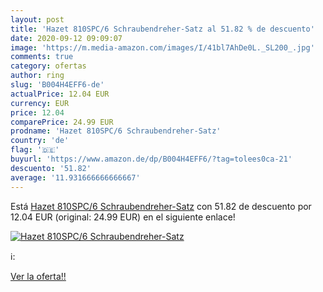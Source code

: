```yaml
---
layout: post
title: 'Hazet 810SPC/6 Schraubendreher-Satz al 51.82 % de descuento'
date: 2020-09-12 09:09:07
image: 'https://m.media-amazon.com/images/I/41bl7AhDe0L._SL200_.jpg'
comments: true
category: ofertas
author: ring
slug: 'B004H4EFF6-de'
actualPrice: 12.04 EUR
currency: EUR
price: 12.04
comparePrice: 24.99 EUR
prodname: 'Hazet 810SPC/6 Schraubendreher-Satz'
country: 'de'
flag: '🇩🇪'
buyurl: 'https://www.amazon.de/dp/B004H4EFF6/?tag=tolees0ca-21'
descuento: '51.82'
average: '11.931666666666667'
---
```


Está [Hazet 810SPC/6 Schraubendreher-Satz](https://www.amazon.de/dp/B004H4EFF6/?tag=tolees0ca-21) con 51.82 de descuento por 12.04 EUR (original: 24.99 EUR) en el siguiente enlace!

[![Hazet 810SPC/6 Schraubendreher-Satz](https://m.media-amazon.com/images/I/41bl7AhDe0L._SL200_.jpg)](https://www.amazon.de/dp/B004H4EFF6/?tag=tolees0ca-21)

ℹ️:


[Ver la oferta!!](https://www.amazon.de/dp/B004H4EFF6/?tag=tolees0ca-21)
